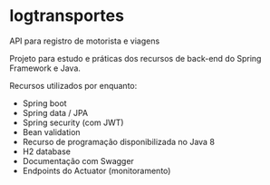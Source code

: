 # logtransportes
API para registro de motorista e viagens

Projeto para estudo e práticas dos recursos de back-end do Spring Framework e Java.

Recursos utilizados por enquanto:
- Spring boot
- Spring data / JPA
- Spring security (com JWT)
- Bean validation
- Recurso de programação disponibilizada no Java 8
- H2 database
- Documentação com Swagger
- Endpoints do Actuator (monitoramento)
